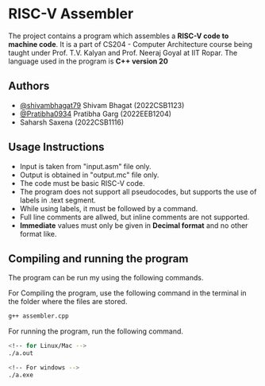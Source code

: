 # RISC-V Assembler

The project contains a program which assembles a **RISC-V code to machine code**. It is a part of CS204 - Computer Architecture course being taught under Prof. T.V. Kalyan and Prof. Neeraj Goyal at IIT Ropar. The language used in the program is **C++ version 20**

## Authors

- [@shivambhagat79](https://www.github.com/shivambhagat79) Shivam Bhagat (2022CSB1123)
- [@Pratibha0934](https://github.com/Pratibha0934) Pratibha Garg (2022EEB1204)
- []() Saharsh Saxena (2022CSB1116)

## Usage Instructions

- Input is taken from "input.asm" file only.
- Output is obtained in "output.mc" file only.
- The code must be basic RISC-V code.
- The program does not support all pseudocodes, but supports the use of labels in .text segment.
- While using labels, it must be followed by a command.
- Full line comments are allwed, but inline comments are not supported.
- **Immediate** values must only be given in **Decimal format** and no other format like.

## Compiling and running the program

The program can be run my using the following commands.

For Compiling the program, use the following command in the terminal in the folder where the files are stored.

```bash
g++ assembler.cpp
```

For running the program, run the following command.

```bash
<!-- for Linux/Mac -->
./a.out

<!-- For windows -->
./a.exe
```
